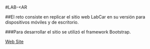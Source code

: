 #LAB-<AR

##El reto consiste en replicar el sitio web LabCar en su versión para dispositivos móviles y de escritorio.

###Para desarrollar el sitio se utilizó el framework Bootstrap.

[Web Site](assets/images/labCar.jpg)
